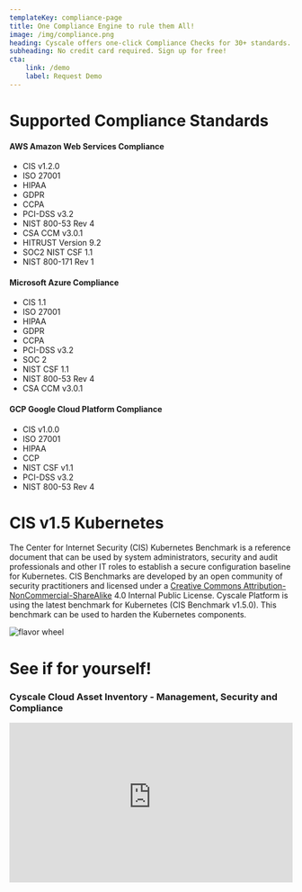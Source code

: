 ```yaml
---
templateKey: compliance-page
title: One Compliance Engine to rule them All!
image: /img/compliance.png
heading: Cyscale offers one-click Compliance Checks for 30+ standards. CIS (AWS, Azure, GCP, Kubernetes), PCI-DSS, ISO, SOC 2, HIPAA, GDPR, NIST and customer created Standards are part of the Cyscale Platform.
subheading: No credit card required. Sign up for free!
cta:
    link: /demo
    label: Request Demo
---
```


# Supported Compliance Standards

<div class="row">
<div class="col-md-4 col-sm-12">

#### AWS Amazon Web Services Compliance

-   CIS v1.2.0
-   ISO 27001
-   HIPAA
-   GDPR
-   CCPA
-   PCI-DSS v3.2
-   NIST 800-53 Rev 4
-   CSA CCM v3.0.1
-   HITRUST Version 9.2
-   SOC2 NIST CSF 1.1
-   NIST 800-171 Rev 1
</div>

<div class="col-md-4 col-sm-12">

#### Microsoft Azure Compliance

-   CIS 1.1
-   ISO 27001
-   HIPAA
-   GDPR
-   CCPA
-   PCI-DSS v3.2
-   SOC 2
-   NIST CSF 1.1
-   NIST 800-53 Rev 4
-   CSA CCM v3.0.1
</div>

<div class="col-md-4 col-sm-12">

#### GCP Google Cloud Platform Compliance

-   CIS v1.0.0
-   ISO 27001
-   HIPAA
-   CCP
-   NIST CSF v1.1
-   PCI-DSS v3.2
-   NIST 800-53 Rev 4

</div>
</div>

# CIS v1.5 Kubernetes

<div class="row">

<div class="col-md-6">

The Center for Internet Security (CIS) Kubernetes Benchmark is a reference document that can be used by system administrators, security and audit professionals and other IT roles to establish a secure configuration baseline for Kubernetes. CIS Benchmarks are developed by an open community of security practitioners and licensed under a [Creative Commons Attribution-NonCommercial-ShareAlike](/) 4.0 Internal Public License. Cyscale Platform is using the latest benchmark for Kubernetes (CIS Benchmark v1.5.0). This benchmark can be used to harden the Kubernetes components.

</div>

<div class="col-md-6">

![flavor wheel](/img/cis.png)

</div>
</div>

# See if for yourself!

### Cyscale Cloud Asset Inventory - Management, Security and Compliance

<div style="position: relative; padding-bottom: 56.25%; height: 0;">
<iframe style=" position: absolute; top: 0; left: 0; width: 100%; height: 100%;" width="720" height="360" src="https://www.youtube-nocookie.com/embed/6ziXncxzbBc" frameborder="0" allow="accelerometer; autoplay; encrypted-media; gyroscope; picture-in-picture" allowfullscreen></iframe>
</div>
